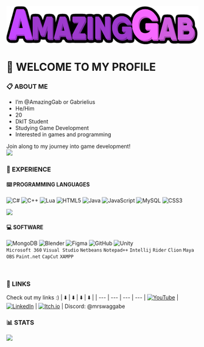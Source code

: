 <img height="100px" src="/banner.png"/>

# 👋 WELCOME TO MY PROFILE

### 📋 ABOUT ME
- I’m @AmazingGab or Gabrielius
- He/Him
- 20
- DkIT Student 
- Studying Game Development
- Interested in games and programming

Join along to my journey into game development!
<br>
<img src="https://visitor-badge.laobi.icu/badge?page_id=amazinggab.amazinggab&left_color=darkslateblue&right_color=rebeccapurple&left_text=Views%20%F0%9F%91%80"/>
<br>

### 🧪 EXPERIENCE
#### ⌨️ PROGRAMMING LANGUAGES 
![C#](https://img.shields.io/badge/c%23-%23239120.svg?style=plastic&logo=csharp&logoColor=white) ![C++](https://img.shields.io/badge/c++-%2300599C.svg?style=plastic&logo=c%2B%2B&logoColor=white) ![Lua](https://img.shields.io/badge/lua-%232C2D72.svg?style=plastic&logo=lua&logoColor=white) ![HTML5](https://img.shields.io/badge/html5-%23E34F26.svg?style=plastic&logo=html5&logoColor=white) ![Java](https://img.shields.io/badge/java-%23ED8B00.svg?style=plastic&logo=openjdk&logoColor=white) ![JavaScript](https://img.shields.io/badge/javascript-%23323330.svg?style=plastic&logo=javascript&logoColor=%23F7DF1E) ![MySQL](https://img.shields.io/badge/mysql-4479A1.svg?style=plastic&logo=mysql&logoColor=white) ![CSS3](https://img.shields.io/badge/css3-%231572B6.svg?style=plastic&logo=css3&logoColor=white)

![](https://github-readme-stats.vercel.app/api/top-langs/?username=amazinggab&theme=omni&hide_border=true&include_all_commits=true&count_private=true&layout=compact)

#### 💻 SOFTWARE

![MongoDB](https://img.shields.io/badge/MongoDB-%234ea94b.svg?style=plastic&logo=mongodb&logoColor=white) ![Blender](https://img.shields.io/badge/blender-%23F5792A.svg?style=plastic&logo=blender&logoColor=white) ![Figma](https://img.shields.io/badge/figma-%23F24E1E.svg?style=plastic&logo=figma&logoColor=white) ![GitHub](https://img.shields.io/badge/github-%23121011.svg?style=plastic&logo=github&logoColor=white) ![Unity](https://img.shields.io/badge/unity-%23000000.svg?style=plastic&logo=unity&logoColor=white) <br>
`Microsoft 360` `Visual Studio` `Netbeans` `Notepad++` `Intellij` `Rider` `Clion` `Maya` `OBS` `Paint.net` `CapCut` `XAMPP`

<br>

### 🔗 LINKS
Check out my links :)
| ⬇️ | ⬇️ | ⬇️ | ⬇️ |
| --- | --- | --- | --- |
[![YouTube](https://img.shields.io/badge/YouTube-%23FF0000.svg?logo=YouTube&logoColor=white)](https://www.youtube.com/@mrswaggabe) | [![LinkedIn](https://img.shields.io/badge/LinkedIn-%230077B5.svg?logo=linkedin&logoColor=white)](https:/www.linkedin.com/in/gabrielius-mizutavicius/) | [![Itch.io](https://img.shields.io/badge/Itch-%23FF0B34.svg?style=plastic&logo=Itch.io&logoColor=white)](https://amazinggab.itch.io/) | Discord: @mrswaggabe


### 📊 STATS
![](https://nirzak-streak-stats.vercel.app/?user=amazinggab&theme=omni&hide_border=true)


